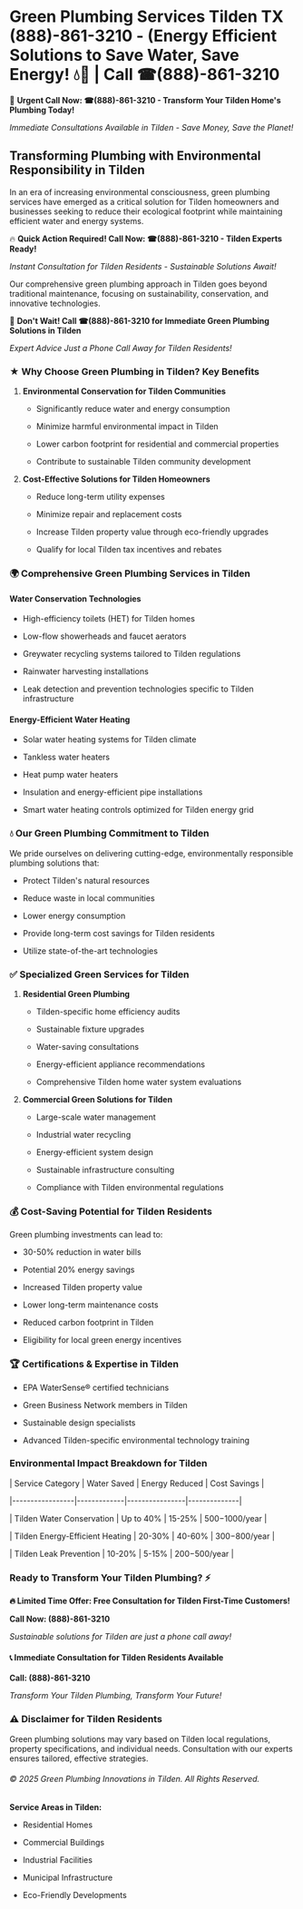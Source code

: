 # Green Plumbing Services Tilden TX (888)-861-3210 - (Energy Efficient Solutions to Save Water, Save Energy! 💧🌿 | Call ☎(888)-861-3210

🚨 **Urgent Call Now: ☎(888)-861-3210 - Transform Your Tilden Home's Plumbing Today!**
*Immediate Consultations Available in Tilden - Save Money, Save the Planet!*

## Transforming Plumbing with Environmental Responsibility in Tilden

In an era of increasing environmental consciousness, green plumbing services have emerged as a critical solution for Tilden homeowners and businesses seeking to reduce their ecological footprint while maintaining efficient water and energy systems. 

🔥 **Quick Action Required! Call Now: ☎(888)-861-3210 - Tilden Experts Ready!**
*Instant Consultation for Tilden Residents - Sustainable Solutions Await!*

Our comprehensive green plumbing approach in Tilden goes beyond traditional maintenance, focusing on sustainability, conservation, and innovative technologies.

🚨 **Don't Wait! Call ☎(888)-861-3210 for Immediate Green Plumbing Solutions in Tilden**
*Expert Advice Just a Phone Call Away for Tilden Residents!*

### ★ Why Choose Green Plumbing in Tilden? Key Benefits

1. **Environmental Conservation for Tilden Communities** 
   - Significantly reduce water and energy consumption
   - Minimize harmful environmental impact in Tilden
   - Lower carbon footprint for residential and commercial properties
   - Contribute to sustainable Tilden community development

2. **Cost-Effective Solutions for Tilden Homeowners** 
   - Reduce long-term utility expenses
   - Minimize repair and replacement costs
   - Increase Tilden property value through eco-friendly upgrades
   - Qualify for local Tilden tax incentives and rebates

### 🌍 Comprehensive Green Plumbing Services in Tilden

#### Water Conservation Technologies
- High-efficiency toilets (HET) for Tilden homes
- Low-flow showerheads and faucet aerators
- Greywater recycling systems tailored to Tilden regulations
- Rainwater harvesting installations
- Leak detection and prevention technologies specific to Tilden infrastructure

#### Energy-Efficient Water Heating
- Solar water heating systems for Tilden climate
- Tankless water heaters
- Heat pump water heaters
- Insulation and energy-efficient pipe installations
- Smart water heating controls optimized for Tilden energy grid

### 💧 Our Green Plumbing Commitment to Tilden

We pride ourselves on delivering cutting-edge, environmentally responsible plumbing solutions that:
- Protect Tilden's natural resources
- Reduce waste in local communities
- Lower energy consumption
- Provide long-term cost savings for Tilden residents
- Utilize state-of-the-art technologies

### ✅ Specialized Green Services for Tilden

1. **Residential Green Plumbing**
   - Tilden-specific home efficiency audits
   - Sustainable fixture upgrades
   - Water-saving consultations
   - Energy-efficient appliance recommendations
   - Comprehensive Tilden home water system evaluations

2. **Commercial Green Solutions for Tilden**
   - Large-scale water management
   - Industrial water recycling
   - Energy-efficient system design
   - Sustainable infrastructure consulting
   - Compliance with Tilden environmental regulations

### 💰 Cost-Saving Potential for Tilden Residents

Green plumbing investments can lead to:
- 30-50% reduction in water bills
- Potential 20% energy savings
- Increased Tilden property value
- Lower long-term maintenance costs
- Reduced carbon footprint in Tilden
- Eligibility for local green energy incentives

### 🏆 Certifications & Expertise in Tilden

- EPA WaterSense® certified technicians
- Green Business Network members in Tilden
- Sustainable design specialists
- Advanced Tilden-specific environmental technology training

### Environmental Impact Breakdown for Tilden

| Service Category | Water Saved | Energy Reduced | Cost Savings |
|-----------------|-------------|----------------|--------------|
| Tilden Water Conservation | Up to 40% | 15-25% | $500-$1000/year |
| Tilden Energy-Efficient Heating | 20-30% | 40-60% | $300-$800/year |
| Tilden Leak Prevention | 10-20% | 5-15% | $200-$500/year |

### Ready to Transform Your Tilden Plumbing? ⚡

**🔥 Limited Time Offer: Free Consultation for Tilden First-Time Customers!**

**Call Now: (888)-861-3210**
*Sustainable solutions for Tilden are just a phone call away!*

#### 📞 Immediate Consultation for Tilden Residents Available

**Call: (888)-861-3210**
*Transform Your Tilden Plumbing, Transform Your Future!*

### ⚠️ Disclaimer for Tilden Residents

Green plumbing solutions may vary based on Tilden local regulations, property specifications, and individual needs. Consultation with our experts ensures tailored, effective strategies.

###### © 2025 Green Plumbing Innovations in Tilden. All Rights Reserved.

**Service Areas in Tilden:** 
- Residential Homes
- Commercial Buildings
- Industrial Facilities
- Municipal Infrastructure
- Eco-Friendly Developments